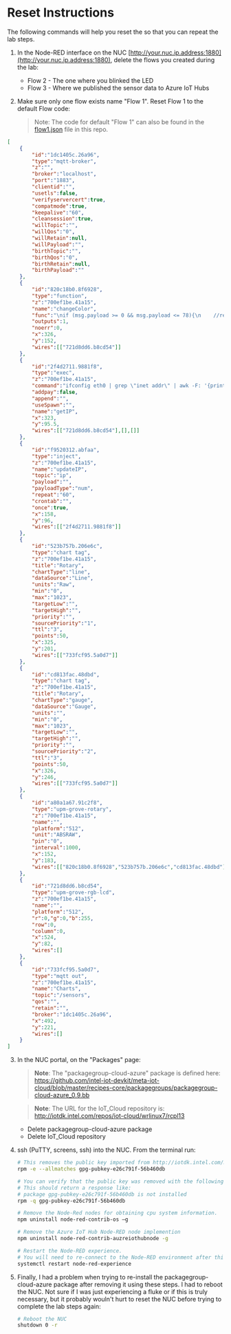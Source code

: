Reset Instructions 
==================

The following commands will help you reset the so that you can repeat the lab steps.  

1. In the Node-RED interface on the NUC [http://your.nuc.ip.address:1880](http://your.nuc.ip.address:1880), delete the flows you created during the lab:
     - Flow 2 - The one where you blinked the LED
     - Flow 3 - Where we published the sensor data to Azure IoT Hubs

2. Make sure only one flow exists name "Flow 1".  Reset Flow 1 to the default Flow code:

    > Note: The code for default "Flow 1" can also be found in the [flow1.json](flow1.json) file in this repo.

```JSON
[
    {
        "id":"1dc1405c.26a96",
        "type":"mqtt-broker",
        "z":"",
        "broker":"localhost",
        "port":"1883",
        "clientid":"",
        "usetls":false,
        "verifyservercert":true,
        "compatmode":true,
        "keepalive":"60",
        "cleansession":true,
        "willTopic":"",
        "willQos":"0",
        "willRetain":null,
        "willPayload":"",
        "birthTopic":"",
        "birthQos":"0",
        "birthRetain":null,
        "birthPayload":""
    },
    {
        "id":"820c18b0.8f6928",
        "type":"function",
        "z":"700ef1be.41a15",
        "name":"changeColor",
        "func":"\nif (msg.payload >= 0 && msg.payload <= 78){\n    //red\n    msg.lcdColor = {r: 255, g: 0, b: 0};\n}\nelse if (msg.payload > 78 && msg.payload <= 156){\n    //orange\n    msg.lcdColor = {r: 255, g: 128, b: 0};\n}\nelse if (msg.payload > 156 && msg.payload <= 234){\n    //yellow\n    msg.lcdColor = {r: 255, g: 255, b: 0};\n}\nelse if (msg.payload > 234 && msg.payload <= 312){\n    //red-green\n    msg.lcdColor = {r: 128, g: 255, b: 0};\n}\nelse if (msg.payload > 312 && msg.payload <= 390){\n    //green\n    msg.lcdColor = {r: 0, g: 255, b: 0};\n}\nelse if (msg.payload > 390 && msg.payload <= 468){\n    //blue-green\n    msg.lcdColor = {r: 0, g: 255, b: 128};\n}\nelse if (msg.payload > 468 && msg.payload <= 546){\n    //green-blue\n    msg.lcdColor = {r: 0, g: 255, b: 255};\n}\nelse if (msg.payload > 546 && msg.payload <= 624){\n    //light-blue\n    msg.lcdColor = {r: 0, g: 128, b: 255};\n}\nelse if (msg.payload > 624 && msg.payload <= 702){\n    //blue\n    msg.lcdColor = {r: 0, g: 0, b: 255};\n}\nelse if (msg.payload > 702 && msg.payload <= 780){\n    //purple\n    msg.lcdColor = {r: 127, g: 0, b: 255};\n}\nelse if (msg.payload > 780 && msg.payload <= 858){\n    //pink-purple\n    msg.lcdColor = {r: 255, g: 0, b: 255};\n}\nelse if (msg.payload > 858 && msg.payload <= 936){\n    //pink\n    msg.lcdColor = {r: 255, g: 0, b: 127};\n}\nelse if (msg.payload > 936 && msg.payload <= 1023){\n    //gray\n    msg.lcdColor = {r: 128, g: 128, b: 128};\n}\n\n//don't display rotary value on lcd\nmsg.lcdCursor = {row: 1, column: 0};\nmsg.payload = '';\n\nreturn msg;",
        "outputs":1,
        "noerr":0,
        "x":326,
        "y":152,
        "wires":[["721d8dd6.b8cd54"]]
    },
    {
        "id":"2f4d2711.9881f8",
        "type":"exec",
        "z":"700ef1be.41a15",
        "command":"ifconfig eth0 | grep \"inet addr\" | awk -F: '{print$2}' | awk '{printf \"%s\", $1}'",
        "addpay":false,
        "append":"",
        "useSpawn":"",
        "name":"getIP",
        "x":323,
        "y":95.5,
        "wires":[["721d8dd6.b8cd54"],[],[]]
    },
    {
        "id":"f9520312.abfaa",
        "type":"inject",
        "z":"700ef1be.41a15",
        "name":"updateIP",
        "topic":"ip",
        "payload":"",
        "payloadType":"num",
        "repeat":"60",
        "crontab":"",
        "once":true,
        "x":158,
        "y":96,
        "wires":[["2f4d2711.9881f8"]]
    },
    {
        "id":"523b757b.206e6c",
        "type":"chart tag",
        "z":"700ef1be.41a15",
        "title":"Rotary",
        "chartType":"line",
        "dataSource":"Line",
        "units":"Raw",
        "min":"0",
        "max":"1023",
        "targetLow":"",
        "targetHigh":"",
        "priority":"",
        "sourcePriority":"1",
        "ttl":"3",
        "points":50,
        "x":325,
        "y":201,
        "wires":[["733fcf95.5a0d7"]]
    },
    {
        "id":"cd813fac.48dbd",
        "type":"chart tag",
        "z":"700ef1be.41a15",
        "title":"Rotary",
        "chartType":"gauge",
        "dataSource":"Gauge",
        "units":"",
        "min":"0",
        "max":"1023",
        "targetLow":"",
        "targetHigh":"",
        "priority":"",
        "sourcePriority":"2",
        "ttl":"3",
        "points":50,
        "x":326,
        "y":246,
        "wires":[["733fcf95.5a0d7"]]
    },
    {
        "id":"a80a1a67.91c2f8",
        "type":"upm-grove-rotary",
        "z":"700ef1be.41a15",
        "name":"",
        "platform":"512",
        "unit":"ABSRAW",
        "pin":"0",
        "interval":1000,
        "x":152,
        "y":183,
        "wires":[["820c18b0.8f6928","523b757b.206e6c","cd813fac.48dbd"]]
    },
    {
        "id":"721d8dd6.b8cd54",
        "type":"upm-grove-rgb-lcd",
        "z":"700ef1be.41a15",
        "name":"",
        "platform":"512",
        "r":0,"g":0,"b":255,
        "row":0,
        "column":0,
        "x":524,
        "y":82,
        "wires":[]
    },
    {
        "id":"733fcf95.5a0d7",
        "type":"mqtt out",
        "z":"700ef1be.41a15",
        "name":"Charts",
        "topic":"/sensors",
        "qos":"",
        "retain":"",
        "broker":"1dc1405c.26a96",
        "x":492,
        "y":221,
        "wires":[]
    }
]
```
3. In the NUC portal, on the "Packages" page:

    > **Note**: The "packagegroup-cloud-azure" package is defined here: https://github.com/intel-iot-devkit/meta-iot-cloud/blob/master/recipes-core/packagegroups/packagegroup-cloud-azure_0.9.bb

    > **Note**: The URL for the IoT_Cloud repository is: http://iotdk.intel.com/repos/iot-cloud/wrlinux7/rcpl13

    - Delete packagegroup-cloud-azure package
    - Delete IoT_Cloud repository

4. ssh (PuTTY, screens, ssh) into the NUC.  From the terminal run:   

    ```bash
    # This removes the public key imported from http://iotdk.intel.com/misc/iot_pub.key
    rpm -e --allmatches gpg-pubkey-e26c791f-56b460db

    # You can verify that the public key was removed with the following rpm query:
    # This should return a response like:
    # package gpg-pubkey-e26c791f-56b460db is not installed
    rpm -q gpg-pubkey-e26c791f-56b460db

    # Remove the Node-Red nodes for obtaining cpu system information.
    npm uninstall node-red-contrib-os –g 

    # Remove the Azure IoT Hub Node-RED node implemention
    npm uninstall node-red-contrib-auzreiothubnode -g

    # Restart the Node-RED experience.  
    # You will need to re-connect to the Node-RED environment after this command. 
    systemctl restart node-red-experience
    ```
5. Finally, I had a problem when trying to re-install the packagegroup-cloud-azure package after removing it using these steps.  I had to reboot the NUC. Not sure if I was just experiencing a fluke or if this is truly necessary, but it probably wouln't hurt to reset the NUC before trying to complete the lab steps again:

    ````bash
    # Reboot the NUC
    shutdown 0 -r
    ````

